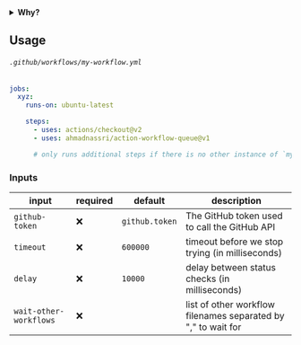 
<details>
  <summary><strong>Why?</strong></summary>
  
  Workflows run on every commit asynchronously, this is fine for most cases, however, you might want to wait for a previous commit workflow to finish before running another one, some example use-cases:

  - Deployment workflows
  - Terraform workflows
  - Database Migrations
</details>

## Usage

###### `.github/workflows/my-workflow.yml`

```yaml
jobs:
  xyz:
    runs-on: ubuntu-latest

    steps:
      - uses: actions/checkout@v2
      - uses: ahmadnassri/action-workflow-queue@v1

      # only runs additional steps if there is no other instance of `my-workflow.yml` currently running
```

### Inputs

| input          | required | default        | description                                     |
| -------------- | -------- | -------------- | ----------------------------------------------- |
| `github-token` | ❌        | `github.token` | The GitHub token used to call the GitHub API    |
| `timeout`      | ❌        | `600000`       | timeout before we stop trying (in milliseconds) |
| `delay`        | ❌        | `10000`        | delay between status checks (in milliseconds)   |
| `wait-other-workflows`        | ❌        |         | list of other workflow filenames separated by ","  to wait for  |
